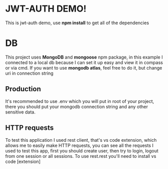 # JWT-AUTH DEMO!

This is jwt-auth demo, use **npm install** to get all of the dependencies

# DB

This project uses **MongoDB** and **mongoose** npm package, in this example I connected to a local db because I can set it up easy and view it in compass or via cmd. If you want to use **mongodb atlas**, feel free to do it, but change uri in connection string

## Production

It's recommended to use .env which you will put in root of your project, there you should put your mongodb connection string and any other sensitive data.

## HTTP requests
To test this application I used rest client, that's vs code extension, which allows me to easily make HTTP requests, you can see all the requests I used to test this app, first you should create user, then try to login, logout from one session or all sessions. To use rest.rest you'll need to install vs code [extension]